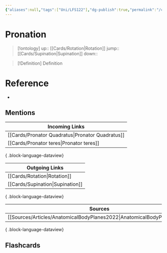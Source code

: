 ```yaml
---
{"aliases":null,"tags":["Uni/LFS122"],"dg-publish":true,"permalink":"/cards/pronation/","dgPassFrontmatter":true}
---
```


# Pronation

> [!ontology]
> up:: [[Cards/Rotation\|Rotation]]
> jump:: [[Cards/Supination\|Supination]]
> down:: 

> [!Definition] Definition

# Reference

- 

## Mentions

| Incoming Links                                      |
| --------------------------------------------------- |
| [[Cards/Pronator Quadratus\|Pronator Quadratus]] |
| [[Cards/Pronator teres\|Pronator teres]]         |

{ .block-language-dataview}

| Outgoing Links                      |
| ----------------------------------- |
| [[Cards/Rotation\|Rotation]]     |
| [[Cards/Supination\|Supination]] |

{ .block-language-dataview}

| Sources                                                                    |
| -------------------------------------------------------------------------- |
| [[Sources/Articles/AnatomicalBodyPlanes2022\|AnatomicalBodyPlanes2022]] |

{ .block-language-dataview}

## Flashcards